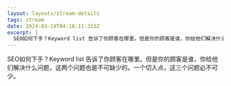 ```yaml
---
layout: layouts/stream-details
tags: stream
date: 2024-03-18T04:18:11.323Z
excerpt: |
  SEO如何下手？Keyword list 告诉了你顾客在哪里。但是你的顾客是谁，你给他们解决什么问题，这两个问题也...
---
```

SEO如何下手？Keyword list 告诉了你顾客在哪里。但是你的顾客是谁，你给他们解决什么问题，这两个问题也是不可缺少的。一个切入点，这三个问题必不可少。
